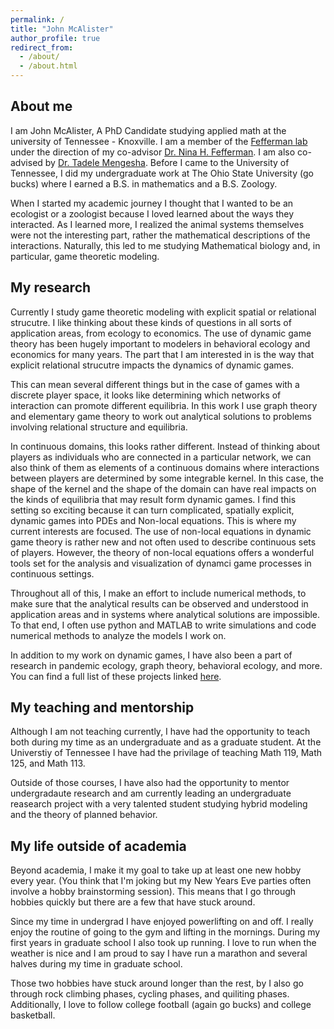 ```yaml
---
permalink: /
title: "John McAlister"
author_profile: true
redirect_from: 
  - /about/
  - /about.html
---
```


## About me
I am John McAlister, A PhD Candidate studying applied math at the university of Tennessee - Knoxville. I am a member of the [Fefferman lab](https://feffermanlab.org) under the direction of my co-advisor [Dr. Nina H. Fefferman](https://scholar.google.com/citations?user=su7CB3AAAAAJ&hl=en). I am also co-advised by [Dr. Tadele Mengesha](https://scholar.google.com/citations?hl=en&user=TbdmtEgAAAAJ&view_op=list_works). Before I came to the University of Tennessee, I did my undergraduate work at The Ohio State University (go bucks) where I earned a B.S. in mathematics and a B.S. Zoology. 

When I started my academic journey I thought that I wanted to be an ecologist or a zoologist because I loved learned about the ways they interacted. As I learned more, I realized the animal systems themselves were not the interesting part, rather the mathematical descriptions of the interactions. Naturally, this led to me studying Mathematical biology and, in particular, game theoretic modeling.

## My research
Currently I study game theoretic modeling with explicit spatial or relational strucutre. I like thinking about these kinds of questions in all sorts of application areas, from ecology to economics. The use of dynamic game theory has been hugely important to modelers in behavioral ecology and economics for many years. The part that I am interested in is the way that explicit relational strucutre impacts the dynamics of dynamic games. 

This can mean several different things but in the case of games with a discrete player space, it looks like determining which networks of interaction can promote different equilibria. In this work I use graph theory and elementary game theory to work out analytical solutions to problems involving relational structure and equilibria. 

In continuous domains, this looks rather different. Instead of thinking about players as individuals who are connected in a particular network, we can also think of them as elements of a continuous domains where interactions between players are determined by some integrable kernel. In this case, the shape of the kernel and the shape of the domain can have real impacts on the kinds of equilibria that may result form dynamic games. I find this setting so exciting because it can turn complicated, spatially explicit, dynamic games into PDEs and Non-local equations. This is where my current interests are focused. The use of non-local equations in dynamic game theory is rather new and not often used to describe continuous sets of players. However, the theory of non-local equations offers a wonderful tools set for the analysis and visualization of dynamci game processes in continuous settings. 

Throughout all of this, I make an effort to include numerical methods, to make sure that the analytical results can be observed and understood in application areas and in systems where analytical solutions are impossible. To that end, I often use python and MATLAB to write simulations and code numerical methods to analyze the models I work on.

In addition to my work on dynamic games, I have also been a part of research in pandemic ecology, graph theory, behavioral ecology, and more. You can find a full list of these projects linked [here](https://scholar.google.com/citations?user=QhxXZvAAAAAJ&hl=en).

## My teaching and mentorship
Although I am not teaching currently, I have had the opportunity to teach both during my time as an undergraduate and as a graduate student. At the Universtiy of Tennessee I have had the privilage of teaching Math 119, Math 125, and Math 113. 

Outside of those courses, I have also had the opportunity to mentor undergradaute research and am currently leading an undergraduate reasearch project with a very talented student studying hybrid modeling and the theory of planned behavior. 

## My life outside of academia
Beyond academia, I make it my goal to take up at least one new hobby every year. (You think that I'm joking but my New Years Eve parties often involve a hobby brainstorming session). This means that I go through hobbies quickly but there are a few that have stuck around.

Since my time in undergrad I have enjoyed powerlifting on and off. I really enjoy the routine of going to the gym and lifting in the mornings. During my first years in graduate school I also took up running. I love to run when the weather is nice and I am proud to say I have run a marathon and several halves during my time in graduate school. 

Those two hobbies have stuck around longer than the rest, by I also go through rock climbing phases, cycling phases, and quiliting phases. Additionally, I love to follow college football (again go bucks) and college basketball. 




